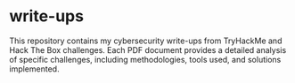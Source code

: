 # write-ups
This repository contains my cybersecurity write-ups from TryHackMe and Hack The Box challenges. Each PDF document provides a detailed analysis of specific challenges, including methodologies, tools used, and solutions implemented.
